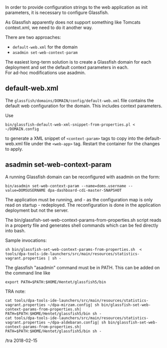 In order to provide configuration strings to the web application as
init parameters, it is necessary to configure Glassfish.

As Glassfish apparently does not support something like Tomcats context.xml, we need to do it another way.

There are two approaches:

* `default-web.xml` for the domain
* `asadmin set-web-context-param`

The easiest long-term solution is to create a Glassfish domain for each deployment and set the default context parameters in each.  
For ad-hoc modifications use asadmin.


default-web.xml
---

The `glassfish/domains/DOMAIN/config/default-web.xml` file contains the
default web configuration for the domain.  This includes context parameters.

Use 

    bin/glassfish-default-web-xml-snippet-from-properties.pl < ~/DOMAIN.config
    
to generate a XML snippet of `<context-param>` tags to copy into the default-web.xml file 
under the `<web-app>` tag.   Restart the container for the changes to
apply.




asadmin set-web-context-param
---  


A running Glassfish domain can be reconfigured with asadmin on the form:

    bin/asadmin set-web-context-param --name=doms.username --value=DOMSUSERNAME dpa-dashboard-cdi-master-SNAPSHOT
    
The application must be running, and - as the configuration map is only read on startup - redeployed.  The
reconfiguration is done in the application deployment but not the server.

The bin/glassfish-set-web-context-params-from-properties.sh script reads in a property file and generates
shell commands which can be fed directly into bash.

Sample invocations:

    sh bin/glassfish-set-web-context-params-from-properties.sh  < tools/dpa-tools-ide-launchers/src/main/resources/statistics-vagrant.properties | sh -

The glassfish "asadmin" command must be in PATH.  This can be added on the command line like

    export PATH=$PATH:$HOME/Hentet/glassfish5/bin

TRA note:

    cat tools/dpa-tools-ide-launchers/src/main/resources/statistics-vagrant.properties ~/dpa-mirzam.config| sh bin/glassfish-set-web-context-params-from-properties.sh| PATH=$PATH:$HOME/Hentet/glassfish5/bin sh -
    cat tools/dpa-tools-ide-launchers/src/main/resources/statistics-vagrant.properties ~/dpa-aldebaran.config| sh bin/glassfish-set-web-context-params-from-properties.sh| PATH=$PATH:$HOME/Hentet/glassfish5/bin sh -



/tra 2018-02-15


